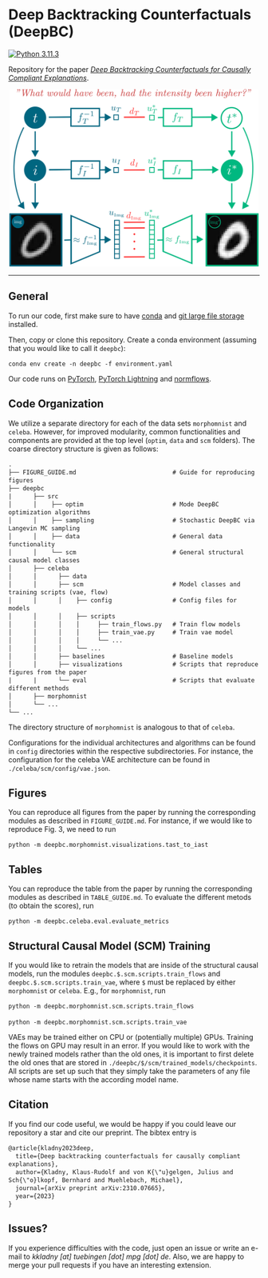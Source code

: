 # Deep Backtracking Counterfactuals (DeepBC)

[![Python 3.11.3](https://img.shields.io/badge/python-3.11.3-blue.svg)](https://www.python.org/downloads/release/python-3113/)

Repository for the paper [*Deep Backtracking Counterfactuals for Causally Compliant Explanations*](https://arxiv.org/pdf/2310.07665).

<p align="center">
<img src="/assets/DeepBC_plot_github.svg" width="500">
</p>

***

## General
To run our code, first make sure to have [conda](https://conda.io/projects/conda/en/latest/user-guide/install/index.html) and [git large file storage](https://git-lfs.com/) installed.

Then, copy or clone this repository. Create a conda environment (assuming that you would like to call it `deepbc`):

```
conda env create -n deepbc -f environment.yaml
```

Our code runs on [PyTorch](https://pytorch.org/), [PyTorch Lightning](https://lightning.ai/docs/pytorch/latest/) and [normflows](https://github.com/VincentStimper/normalizing-flows).

## Code Organization

We utilize a separate directory for each of the data sets `morphomnist` and `celeba`. However, for improved modularity, common functionalities and components are provided at the top level (`optim`, `data` and `scm` folders). The coarse directory structure is given as follows:

```
.
├── FIGURE_GUIDE.md                           # Guide for reproducing figures
├── deepbc
|      ├── src
│      │    ├── optim                         # Mode DeepBC optimization algorithms
│      │    ├── sampling                      # Stochastic DeepBC via Langevin MC sampling
│      │    ├── data                          # General data functionality
│      │    └── scm                           # General structural causal model classes
│      ├── celeba
│      │      ├── data
│      │      ├── scm                         # Model classes and training scripts (vae, flow)
│      │      │    ├── config                 # Config files for models
│      │      │    ├── scripts
│      │      │    │     ├── train_flows.py   # Train flow models
│      │      │    │     ├── train_vae.py     # Train vae model
│      │      │    │     └── ... 
│      │      │    └── ...
│      │      ├── baselines                   # Baseline models
│      │      ├── visualizations              # Scripts that reproduce figures from the paper
|      |      └── eval                        # Scripts that evaluate different methods
│      ├── morphomnist
│      └── ...
└── ...    
```

The directory structure of `morphomnist` is analogous to that of `celeba`.

Configurations for the individual architectures and algorithms can be found in `config` directories within the respective subdirectories. For instance, the configuration for the celeba VAE architecture can be found in `./celeba/scm/config/vae.json`.

## Figures

You can reproduce all figures from the paper by running the corresponding modules as described in `FIGURE_GUIDE.md`. For instance, if we would like to reproduce Fig. 3, we need to run

```
python -m deepbc.morphomnist.visualizations.tast_to_iast
```

## Tables

You can reproduce the table from the paper by running the corresponding modules as described in `TABLE_GUIDE.md`. To evaluate the different metods (to obtain the scores), run

```
python -m deepbc.celeba.eval.evaluate_metrics
```

## Structural Causal Model (SCM) Training

If you would like to retrain the models that are inside of the structural causal models, run the modules `deepbc.$.scm.scripts.train_flows` and `deepbc.$.scm.scripts.train_vae`, where `$` must be replaced by either `morphomnist` or `celeba`. E.g., for `morphomnist`, run

```
python -m deepbc.morphomnist.scm.scripts.train_flows

python -m deepbc.morphomnist.scm.scripts.train_vae
```

VAEs may be trained either on CPU or (potentially multiple) GPUs. Training the flows on GPU may result in an error. If you would like to work with the newly trained models rather than the old ones, it is important to first delete the old ones that are stored in `./deepbc/$/scm/trained_models/checkpoints`. All scripts are set up such that they simply take the parameters of any file whose name starts with the according model name.

## Citation

If you find our code useful, we would be happy if you could leave our repository a star and cite our preprint. The bibtex entry is

```biblatex
@article{kladny2023deep,
  title={Deep backtracking counterfactuals for causally compliant explanations},
  author={Kladny, Klaus-Rudolf and von K{\"u}gelgen, Julius and Sch{\"o}lkopf, Bernhard and Muehlebach, Michael},
  journal={arXiv preprint arXiv:2310.07665},
  year={2023}
}
```

## Issues?

If you experience difficulties with the code, just open an issue or write an e-mail to *kkladny [at] tuebingen [dot] mpg [dot] de*. Also, we are happy to merge your pull requests if you have an interesting extension.

